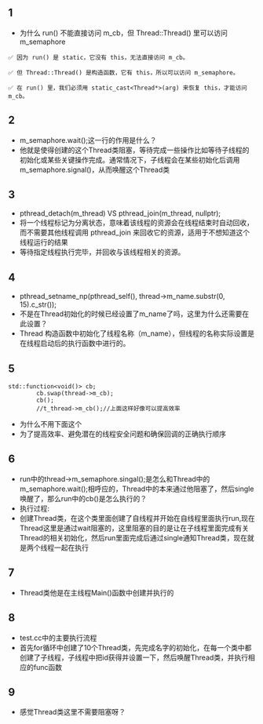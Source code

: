 ## 1
- 为什么 run() 不能直接访问 m_cb，但 Thread::Thread() 里可以访问 m_semaphore
```
✅ 因为 run() 是 static，它没有 this，无法直接访问 m_cb。

✅ 但 Thread::Thread() 是构造函数，它有 this，所以可以访问 m_semaphore。

✅ 在 run() 里，我们必须用 static_cast<Thread*>(arg) 来恢复 this，才能访问 m_cb。

```
## 2
- m_semaphore.wait();这一行的作用是什么？
- 他就是使得创建的这个Thread类阻塞，等待完成一些操作比如等待子线程的初始化或某些关键操作完成。通常情况下，子线程会在某些初始化后调用 m_semaphore.signal()，从而唤醒这个Thread类

## 3
- pthread_detach(m_thread)                       VS                              pthread_join(m_thread, nullptr);
- 将一个线程标记为分离状态，意味着该线程的资源会在线程结束时自动回收，而不需要其他线程调用 pthread_join 来回收它的资源，适用于不想知道这个线程运行的结果
- 等待指定线程执行完毕，并回收与该线程相关的资源。
## 4
- pthread_setname_np(pthread_self(), thread->m_name.substr(0, 15).c_str());
- 不是在Thread初始化的时候已经设置了m_name了吗，这里为什么还需要在此设置？
- Thread 构造函数中初始化了线程名称（m_name），但线程的名称实际设置是在线程启动后的执行函数中进行的。

## 5
```
std::function<void()> cb;
        cb.swap(thread->m_cb);
        cb();
        //t_thread->m_cb();//上面这样好像可以提高效率
```
- 为什么不用下面这个
- 为了提高效率、避免潜在的线程安全问题和确保回调的正确执行顺序

## 6
- run中的thread->m_semaphore.singal();是怎么和Thread中的 m_semaphore.wait();相呼应的，Thread中的本来通过他阻塞了，然后single唤醒了，那么run中的cb()是怎么执行的？
- 执行过程:
- 创建Thread类，在这个类里面创建了自线程并开始在自线程里面执行run,现在Thread这里是通过wait阻塞的，这里阻塞的目的是让在子线程里面完成有关Thread的相关初始化，然后run里面完成后通过single通知Thread类，现在就是两个线程一起在执行

## 7
- Thread类他是在主线程Main()函数中创建并执行的

## 8
- test.cc中的主要执行流程
- 首先for循环中创建了10个Thread类，先完成名字的初始化，在每一个类中都创建了子线程，子线程中把id获得并设置一下，然后唤醒Thread类，并执行相应的func函数

## 9
- 感觉Thread类这里不需要阻塞呀？
